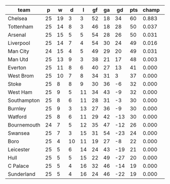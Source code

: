 |    team     | p  | w  | d  | l  | gf | ga | gd  | pts | champ | top2  | top3  | top4  |  5-7  | bot4  | bot3  | bot2  |
|-------------|----|----|----|----|----|----|-----|-----|-------|-------|-------|-------|-------|-------|-------|-------|
| Chelsea     | 25 | 19 |  3 |  3 | 52 | 18 |  34 |  60 | 0.883 | 0.966 | 0.990 | 0.998 | 0.002 | 0.000 | 0.000 | 0.000|
| Tottenham   | 25 | 14 |  8 |  3 | 46 | 18 |  28 |  50 | 0.037 | 0.306 | 0.554 | 0.758 | 0.242 | 0.000 | 0.000 | 0.000|
| Arsenal     | 25 | 15 |  5 |  5 | 54 | 28 |  26 |  50 | 0.031 | 0.289 | 0.514 | 0.719 | 0.281 | 0.000 | 0.000 | 0.000|
| Liverpool   | 25 | 14 |  7 |  4 | 54 | 30 |  24 |  49 | 0.016 | 0.163 | 0.364 | 0.586 | 0.413 | 0.000 | 0.000 | 0.000|
| Man City    | 24 | 15 |  4 |  5 | 49 | 29 |  20 |  49 | 0.031 | 0.231 | 0.453 | 0.669 | 0.331 | 0.000 | 0.000 | 0.000|
| Man Utd     | 25 | 13 |  9 |  3 | 38 | 21 |  17 |  48 | 0.003 | 0.044 | 0.122 | 0.262 | 0.732 | 0.000 | 0.000 | 0.000|
| Everton     | 25 | 11 |  8 |  6 | 40 | 27 |  13 |  41 | 0.000 | 0.001 | 0.003 | 0.009 | 0.816 | 0.000 | 0.000 | 0.000|
| West Brom   | 25 | 10 |  7 |  8 | 34 | 31 |   3 |  37 | 0.000 | 0.000 | 0.000 | 0.000 | 0.150 | 0.000 | 0.000 | 0.000|
| Stoke       | 25 |  8 |  8 |  9 | 30 | 36 |  -6 |  32 | 0.000 | 0.000 | 0.000 | 0.000 | 0.008 | 0.015 | 0.004 | 0.001|
| West Ham    | 25 |  9 |  5 | 11 | 34 | 43 |  -9 |  32 | 0.000 | 0.000 | 0.000 | 0.000 | 0.005 | 0.032 | 0.011 | 0.003|
| Southampton | 25 |  8 |  6 | 11 | 28 | 31 |  -3 |  30 | 0.000 | 0.000 | 0.000 | 0.000 | 0.007 | 0.016 | 0.005 | 0.001|
| Burnley     | 25 |  9 |  3 | 13 | 27 | 36 |  -9 |  30 | 0.000 | 0.000 | 0.000 | 0.000 | 0.008 | 0.025 | 0.010 | 0.003|
| Watford     | 25 |  8 |  6 | 11 | 29 | 42 | -13 |  30 | 0.000 | 0.000 | 0.000 | 0.000 | 0.004 | 0.051 | 0.023 | 0.007|
| Bournemouth | 24 |  7 |  5 | 12 | 35 | 47 | -12 |  26 | 0.000 | 0.000 | 0.000 | 0.000 | 0.000 | 0.176 | 0.087 | 0.037|
| Swansea     | 25 |  7 |  3 | 15 | 31 | 54 | -23 |  24 | 0.000 | 0.000 | 0.000 | 0.000 | 0.000 | 0.330 | 0.198 | 0.094|
| Boro        | 25 |  4 | 10 | 11 | 19 | 27 |  -8 |  22 | 0.000 | 0.000 | 0.000 | 0.000 | 0.000 | 0.357 | 0.213 | 0.104|
| Leicester   | 25 |  5 |  6 | 14 | 24 | 43 | -19 |  21 | 0.000 | 0.000 | 0.000 | 0.000 | 0.000 | 0.585 | 0.411 | 0.242|
| Hull        | 25 |  5 |  5 | 15 | 22 | 49 | -27 |  20 | 0.000 | 0.000 | 0.000 | 0.000 | 0.000 | 0.684 | 0.521 | 0.331|
| C Palace    | 25 |  5 |  4 | 16 | 32 | 46 | -14 |  19 | 0.000 | 0.000 | 0.000 | 0.000 | 0.000 | 0.864 | 0.752 | 0.571|
| Sunderland  | 25 |  5 |  4 | 16 | 24 | 46 | -22 |  19 | 0.000 | 0.000 | 0.000 | 0.000 | 0.000 | 0.865 | 0.765 | 0.606|
